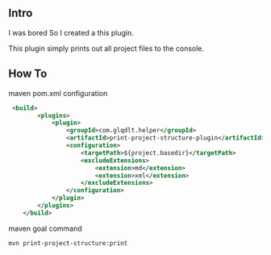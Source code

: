 
## Intro

I was bored So I created a this plugin.

This plugin simply prints out all project files to the console.

## How To


maven pom.xml configuration

```xml
 <build>
        <plugins>
            <plugin>
                <groupId>com.glqdlt.helper</groupId>
                <artifactId>print-project-structure-plugin</artifactId>
                <configuration>
                    <targetPath>${project.basedir}</targetPath>
                    <excludeExtensions>
                        <extension>md</extension>
                        <extension>xml</extension>
                    </excludeExtensions>
                </configuration>
            </plugin>
        </plugins>
    </build>

```

maven goal command
```
mvn print-project-structure:print
```
